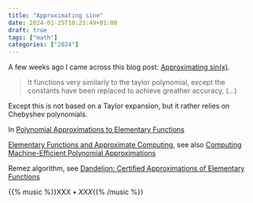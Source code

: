 ```yaml
---
title: "Approximating sine"
date: 2024-01-25T10:23:49+01:00
draft: true
tags: ["math"]
categories: ["2024"]
---
```


A few weeks ago I came across this blog post: [Approximating sin(x)](https://nes.is-a.dev/out/2022/approximating-sin.html).

> It functions very similarly to the taylor polynomial, except the constants have been replaced to achieve greather accuracy, (...)

Except this is not based on a Taylor expansion, but it rather relies on Chebyshev polynomials.

In [Polynomial Approximations to Elementary Functions](https://www.ams.org/journals/mcom/1954-08-047/S0025-5718-1954-0063487-2/S0025-5718-1954-0063487-2.pdf)

[Elementary Functions and Approximate Computing](https://hal.science/hal-02517784v2/document), see also [Computing Machine-Efficient Polynomial Approximations](https://perso.ens-lyon.fr/jean-michel.muller/TruncToms.pdf)

Remez algorithm, see [Dandelion: Certified Approximations of Elementary Functions](https://arxiv.org/abs/2202.05472)

{{% music %}}XXX • _XXX_{{% /music %}}
